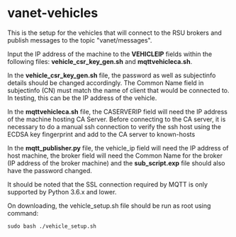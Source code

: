 # vanet-vehicles

This is the setup for the vehicles that will connect to the RSU brokers and publish messages to the topic "vanet/messages".

Input the IP address of the machine to the **VEHICLEIP** fields within the following files: **vehicle_csr_key_gen.sh** and **mqttvehicleca.sh**.

In the **vehicle_csr_key_gen.sh** file, the password as well as subjectinfo details should be changed accordingly. The Common Name field in subjectinfo (CN) must match the name of client that would be connected to. In testing, this can be the IP address of the vehicle.

In the **mqttvehicleca.sh** file, the CASERVERIP field will need the IP address of the machine hosting CA Server. Before connecting to the CA server, it is necessary to do a manual ssh connection to verify the ssh host using the ECDSA key fingerprint and add to the CA server to known-hosts

In the **mqtt_publisher.py** file, the vehicle_ip field will need the IP address of host machine, the broker field will need the Common Name for the broker (IP address of the broker machine) and the **sub_script.exp** file should also have the password changed.

It should be noted that the SSL connection required by MQTT is only supported by Python 3.6.x and lower.

On downloading, the vehicle_setup.sh file should be run as root using command:

    sudo bash ./vehicle_setup.sh